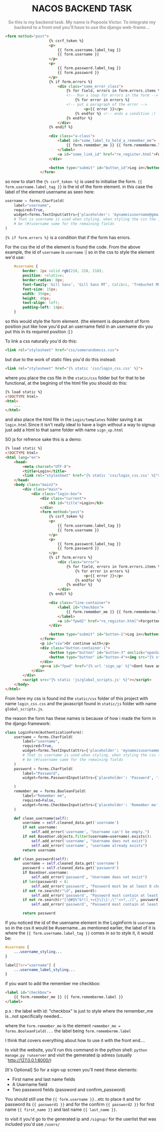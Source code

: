 <h1 style="text-align: center;"><b>NACOS BACKEND TASK</b></h1>

<p style="color: #999999; text-align: center;"><b>So this is my backend task. My name is Popoola Victor. To integrate my backend to a front end you'll have to use the django web-frame...</b></p>

```html
<form method="post">
                    {% csrf_token %}
                    <p>
                        {{ form.username.label_tag }}
                        {{ form.username }}
                    </p>
                    <p>
                        {{ form.password.label_tag }}
                        {{ form.password }}
                    </p>
                    {% if form.errors %}
                        <div class="some_error_class">
                            {% for field, errors in form.errors.items %}
                            <!-- Run a loop for errors in the form -->
                                {% for error in errors %}
                            <!-- put a paragraph of the error -->
                                    <p>{{ error }}</p>
                                {% endfor %} <!-- ends a condition :) -->
                            {% endfor %}
                        </div>
                    {% endif %}

                    <div class="a-class">
                        <label id="some_label_to_hold_a_remember_me">
                            {{ form.remember_me }} {{ form.rememberme.label }}
                        </label>
                        <a id="some_link_id" href="re_register.html">Forgotten Password?</a>
                    </div>

                    <button type="submit" id="button_id">Log in</button>
                </form>
```

so now to start the `{% csrf_token %}` is used to initialise the form. 
`{{ form.username.label_tag }}` is the id of the form element. in this case the label of the element username as seen here:
```python
username = forms.CharField(
    label="username",
    required=True,
    widget=forms.TextInput(attrs={'placeholder': 'mynameisusername@gmail.com', 'id': 'username'})
    # That is username is used when styling. when styling the css the id should
    # be (#)username same for the remaining fields
)
```
`{% if form.errors %}` is a condition that if the form has errors.

For the css the id of the element is found the code. From the above example, the id of `username` is `username` :| 
so in the css to style the element we'd use:
```css
    #username {
        border: 2px solid rgb(218, 218, 218);
        position: relative;
        border-radius: 8px;
        font-family:'Gill Sans', 'Gill Sans MT', Calibri, 'Trebuchet MS', sans-serif;
        font-size: 15px;
        width: 350px;
        height: 40px;
        text-align: left;
        padding-left: 14px;
    }
```

so this would style the form element. (the element is dependent of form position jsut like how you'd put an username field in an username div you put this in its required position :] )

To link a css naturally you'd do this:
```html
<link rel="stylesheet" href="css/somerandomcss.css">
``` 
but due to the work of static files you'd do this instead:
```html 
<link rel="stylesheet" href="{% static 'css/login_css.css' %}">
```
where you place the css file in the `static/css` folder but for that to be functional, at the begining of the html file you should do this:
```html
{% load static %}
<!DOCTYPE html>
<html>
    ...
</html>
```

and also place the html file in the `Login/templates` folder saving it as `login.html`
Since it isn't really ideal to have a login without a way to signup just add a html to that same folder with name `sign_up.html`

SO js for refrence sake this is a demo:
```html
{% load static %}
<!DOCTYPE html>
<html lang="en">
    <head>
        <meta charset="UTF-8">
        <title>Login</title>
        <link rel="stylesheet" href="{% static 'css/login_css.css' %}">
    </head> 
    <body class="main2">
        <div class="main">
            <div class="login-box">
                <div class="current">
                    <h3 id="title">Login</h3>
                </div>
                <form method="post">
                    {% csrf_token %}
                    <p>
                        {{ form.username.label_tag }}
                        {{ form.username }}
                    </p>
                    <p>
                        {{ form.password.label_tag }}
                        {{ form.password }}
                    </p>
                    {% if form.errors %}
                        <div class="error">
                            {% for field, errors in form.errors.items %}
                                {% for error in errors %}
                                    <p>{{ error }}</p>
                                {% endfor %}
                            {% endfor %}
                        </div>
                    {% endif %}

                    <div class="line-container">
                        <label id="checkbox">
                            {{ form.remember_me }} {{ form.rememberme.label }}
                        </label>
                        <a id="fpwd2" href="re_register.html">Forgotten Password?</a>
                    </div>

                    <button type="submit" id="button-1">Log in</button>
                </form>
                <p id="siw">Or continue with</p>
                <div class="button-container-1">
                    <button type="button" id="button-3" onclick="openSameWindowWebpage('twitter_login.html')"><img src="{% static 'images/logos/twitter_logo.png' %}" alt="Twitter logo"></button>
                    <button type="button" id="button-4"><img src="{% static 'images/logos/google_logo.png' %}" alt="Google logo"></button>
                </div>
                <p><a id="fpwd" href="{% url 'sign_up' %}">Dont have an account?</a></p>
            </div>
        </div>
        <script src="{% static 'js/global_scripts.js' %}"></script>
    </body>
</html>
```

From here my css is found ind the `static/css` folder of this project with name `login_css.css` and the javascript found in `static/js` folder with name `global_scripts.js`.

the reason the form has these names is because of how i made the form in the django framework:
```python
class LoginForm(AuthenticationForm):
    username = forms.CharField(
        label="username",
        required=True,
        widget=forms.TextInput(attrs={'placeholder': 'mynameisusername@gmail.com', 'id': 'username'})
        # That is username is used when styling. when styling the css the id should
        # be (#)username same for the remaining fields
    )
    password = forms.CharField(
        label="Password",
        widget=forms.PasswordInput(attrs={'placeholder': 'Password', 'id': 'password'})

    )
    remember_me = forms.BooleanField(
        label="Remember me",
        required=False,
        widget=forms.CheckboxInput(attrs={'placeholder': 'Remember me', 'id': 'remember_me'})
    )

    def clean_username(self):
        username = self.cleaned_data.get('username')
        if not username:
            self.add_error('username', "Username can't be empty.")
        if not BaseUser.objects.filter(username=username).exists():
            self.add_error('username', "Username does not exist")
            self.add_error('username', "username already exists")
        return username

    def clean_password(self):
        username = self.cleaned_data.get('username')
        password = self.cleaned_data.get('password')
        if BaseUser.username:
            self.add_error('password', "Username does not exist")
        if len(password) < 8:
            self.add_error('password', "Password must be at least 8 characters long.")
        if not re.search(r"\d", password):
            self.add_error('password', "Password must contain at least one number.")
        if not re.search(r"[!@#$%^&*()_+={}\[\]:;\"'<>?,./]", password):
            self.add_error('password', "Password must contain at least one special character.")

        return password
```

If you noticed the id of the username element in the LoginForm is `username` so in the css it would be #username...as mentioned earlier,
the label of it is where the `{{ form.username.label_tag }}` comes in so to style it, it would be:
```css
#username {
    ...username_styling...
}

label[for="username"] {
    ...username_label_styling...
}
```

if you want to add the remember me checkbox:
```html
<label id="checkbox">
    {{ form.remember_me }} {{ form.rememberme.label }}
</label>
```
p.s : the label with id: "checkbox" is just to style where the remember_me is...not specifically needed...

where the `form.remember_me` is the element `remember_me = forms.BooleanField(...` the label being `form.rememberme.label`

I think that covers everything about how to use it with the front end....

to visit the website, you'll run this command in the python shell: `python manage.py runserver` and visit the gemerated ip adress (usually ``http://127.0.0.1:8000/)

[It's Optional]
So for a sign-up screen you'll need these elements:

- First name and last name fields
- A Username field
- Two password fields (password and confirm_password)

You should still use the `{{ form.username }}`...etc to place it and for password its `{{ password1 }}` and for the confirm `{{ password2 }}`
for first name `{{ first_name }}` and last name `{{ last_name }}`.

to visit it you'd go to the generated ip and `/signup/` for the userlist that was included you'd use `/users/`